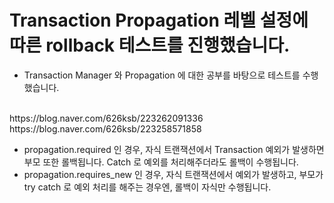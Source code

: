 # Transaction Propagation 레벨 설정에 따른 rollback 테스트를 진행했습니다.

- Transaction Manager 와 Propagation 에 대한 공부를 바탕으로 테스트를 수행했습니다.
<br/>
https://blog.naver.com/626ksb/223262091336
<br/>
https://blog.naver.com/626ksb/223258571858

- propagation.required 인 경우, 자식 트랜잭션에서 Transaction 예외가 발생하면 부모 또한 롤백됩니다. Catch 로 예외를 처리해주더라도 롤백이 수행됩니다.
- propagation.requires_new 인 경우, 자식 트랜잭션에서 예외가 발생하고, 부모가 try catch 로 예외 처리를 해주는 경우엔, 롤백이 자식만 수행됩니다.
